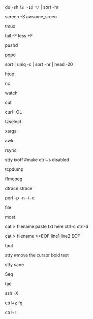 du -sh `ls -1d */` | sort -hr

screen -S awsome_sreen

tmux


tail -F
less +F


pushd


popd

sort | uniq -c | sort -nr | head -20

htop

nc

watch

cut

curl -OL


tzselect

xargs

awk

rsync

stty ixoff #make ctrl+s disabled

tcpdump 

ffmepeg

dtrace
strace


perl -p -n -i -e

file



most


cat > filename
paste txt here
ctrl-c
ctrl-d

cat > filename <<EOF
line1
line2
EOF

tput 

stty  #move the cursor  bold text

stty sane

Seq

tac

ssh -X

ctrl+z
fg

ctrl+r



